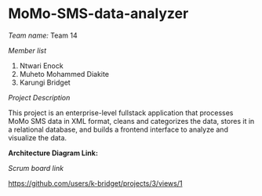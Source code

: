 # MoMo-SMS-data-analyzer

*Team name:*
Team 14

*Member list*

1. Ntwari Enock
2. Muheto Mohammed Diakite
3. Karungi Bridget

*Project Description*

This project is an enterprise-level fullstack application that processes MoMo SMS data in XML format, cleans and categorizes the data, stores it in a relational database, and builds a frontend interface to analyze and visualize the data.

**Architecture Diagram Link:**

*Scrum board link*

https://github.com/users/k-bridget/projects/3/views/1
